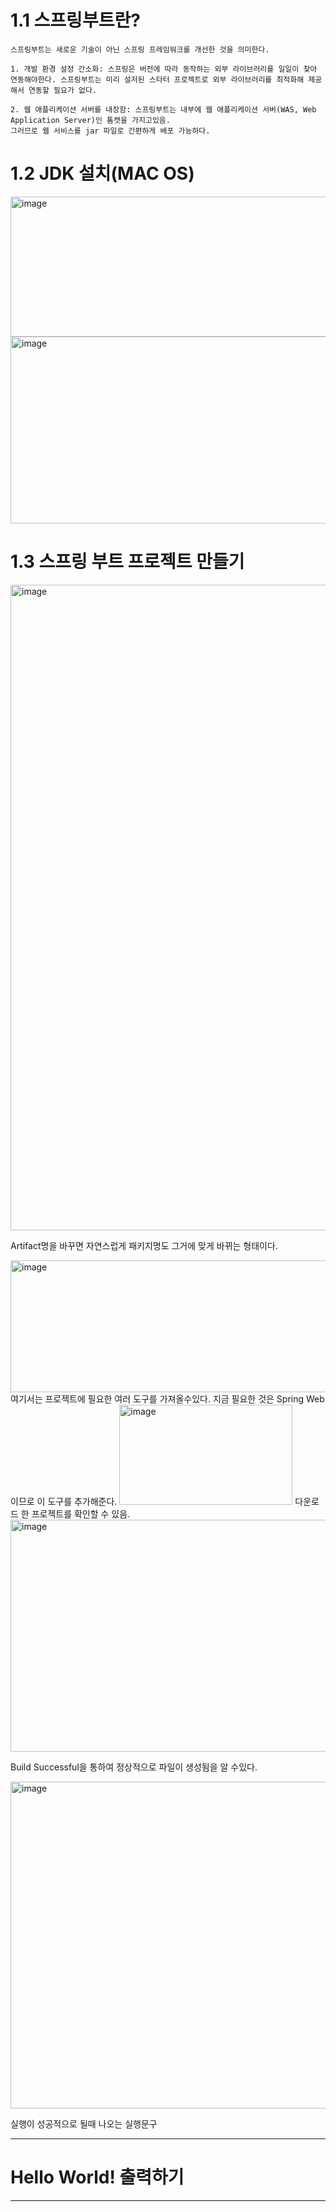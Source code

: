 # 1.1 스프링부트란?

`
스프링부트는 새로운 기술이 아닌 스프링 프레임워크를 개선한 것을 의미한다.
`

```
1. 개발 환경 설정 간소화: 스프링은 버전에 따라 동작하는 외부 라이브러리를 일일이 찾아 연동해야한다. 스프링부트는 미리 설저된 스타터 프로젝트로 외부 라이브러리를 최적화해 제공해서 연동할 필요가 없다.

2. 웹 애플리케이션 서버를 내장함: 스프링부트는 내부에 웹 애플리케이션 서버(WAS, Web Application Server)인 톰캣을 가지고있음.
그러므로 웹 서비스를 jar 파일로 간편하게 배포 가능하다.
```

# 1.2 JDK 설치(MAC OS)
<img width="593" height="224" alt="image" src="https://github.com/user-attachments/assets/2889d483-bbbc-4984-88d6-c719a8e3c455" />

<img width="573" height="299" alt="image" src="https://github.com/user-attachments/assets/34e4e29f-472a-4fe9-a4d2-d9a2caae4085" />

# 1.3 스프링 부트 프로젝트 만들기
<img width="880" height="1033" alt="image" src="https://github.com/user-attachments/assets/6a638dcc-6750-4324-b526-6da042ab0c3c" />

Artifact명을 바꾸면 자연스럽게 패키지명도 그거에 맞게 바뀌는 형태이다.

<img width="732" height="211" alt="image" src="https://github.com/user-attachments/assets/62bf9013-0257-4036-a77c-e58d640c18ba" />
여기서는 프로젝트에 필요한 여러 도구를 가져올수있다. 지금 필요한 것은 Spring Web이므로 이 도구를 추가해준다.

<img width="277" height="160" alt="image" src="https://github.com/user-attachments/assets/91b8b21c-09fe-412d-ba7a-23675c1bcc04" />
다운로드 한 프로젝트를 확인할 수 있음.

<img width="1022" height="371" alt="image" src="https://github.com/user-attachments/assets/8e02d02f-394d-4d0f-b472-09f49599ea92" />

Build Successful을 통하여 정상적으로 파일이 생성됨을 알 수있다.

<img width="1250" height="523" alt="image" src="https://github.com/user-attachments/assets/c13950f6-d51c-4daf-b6c1-a8434889ee4b" />

실행이 성공적으로 될때 나오는 실행문구


---
# Hello World! 출력하기

---


